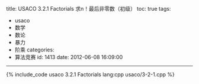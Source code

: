 title: USACO 3.2.1 Factorials 求n！最后非零数（初级）
toc: true
tags:
  - usaco
  - 数学
  - 数论
  - 暴力
  - 阶乘
categories:
  - 算法竞赛
id: 1413
date: 2012-06-08 16:09:00
---

{% include_code usaco 3.2.1 Factorials lang:cpp usaco/3-2-1.cpp %}
